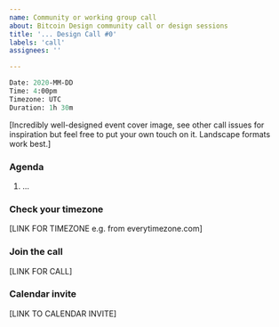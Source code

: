 ```yaml
---
name: Community or working group call
about: Bitcoin Design community call or design sessions
title: '... Design Call #0'
labels: 'call'
assignees: ''

---
```


```meta
Date: 2020-MM-DD
Time: 4:00pm
Timezone: UTC
Duration: 1h 30m
```

[Incredibly well-designed event cover image, see other call issues for inspiration but feel free to put your own touch on it. Landscape formats work best.]

### Agenda

1. ...

### Check your timezone

[LINK FOR TIMEZONE e.g. from everytimezone.com]

### Join the call

[LINK FOR CALL]

### Calendar invite

[LINK TO CALENDAR INVITE]
